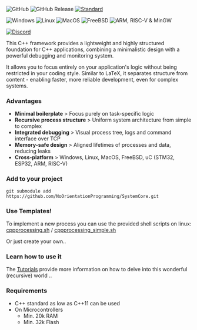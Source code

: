 
<h2 id="processing-start" style="display:none;"></h2>

![GitHub](https://img.shields.io/github/license/NoOrientationProgramming/SystemCore?style=plastic&color=blue)
![GitHub Release](https://img.shields.io/github/v/release/NoOrientationProgramming/SystemCore?style=plastic&color=blue)
[![Standard](https://img.shields.io/badge/standard-C%2B%2B11-blue.svg?style=plastic&logo=c%2B%2B)](https://en.wikipedia.org/wiki/C%2B%2B#Standardization)

![Windows](https://img.shields.io/github/actions/workflow/status/NoOrientationProgramming/code-orb/windows.yml?style=plastic&logo=github&label=Windows)
![Linux](https://img.shields.io/github/actions/workflow/status/NoOrientationProgramming/code-orb/linux.yml?style=plastic&logo=linux&logoColor=white&label=Linux)
![MacOS](https://img.shields.io/github/actions/workflow/status/NoOrientationProgramming/code-orb/macos.yml?style=plastic&logo=apple&label=MacOS)
![FreeBSD](https://img.shields.io/github/actions/workflow/status/NoOrientationProgramming/code-orb/freebsd.yml?style=plastic&logo=freebsd&label=FreeBSD)
![ARM, RISC-V & MinGW](https://img.shields.io/github/actions/workflow/status/NoOrientationProgramming/code-orb/cross.yml?style=plastic&logo=gnu&label=ARM%2C%20RISC-V%20%26%20MinGW)

[![Discord](https://img.shields.io/discord/960639692213190719?style=plastic&color=purple&logo=discord)](https://discord.gg/FBVKJTaY)

This C++ framework provides a lightweight and highly structured foundation for C++ applications, combining a minimalistic design with a powerful debugging and monitoring system.

It allows you to focus entirely on your application's logic without being restricted in your coding style. Similar to LaTeX, it separates structure from content - enabling faster, more reliable development, even for complex systems.

### Advantages

- **Minimal boilerplate** > Focus purely on task-specific logic
- **Recursive process structure** > Uniform system architecture from simple to complex
- **Integrated debugging** > Visual process tree, logs and command interface over TCP
- **Memory-safe design** > Aligned lifetimes of processes and data, reducing leaks
- **Cross-platform** > Windows, Linux, MacOS, FreeBSD, uC (STM32, ESP32, ARM, RISC-V)

### Add to your project

`git submodule add https://github.com/NoOrientationProgramming/SystemCore.git`

### Use Templates!

To implement a new process you can use the provided shell scripts on linux: [cppprocessing.sh](https://github.com/NoOrientationProgramming/SystemCore/blob/main/tools/cppprocessing.sh) / [cppprocessing_simple.sh](https://github.com/NoOrientationProgramming/SystemCore/blob/main/tools/cppprocessing_simple.sh)

Or just create your own..

### Learn how to use it

The [Tutorials](https://github.com/NoOrientationProgramming/NopTutorials) provide more information on how to delve into this wonderful (recursive) world ..

### Requirements

- C++ standard as low as C++11 can be used
- On Microcontrollers
  - Min. 20k RAM
  - Min. 32k Flash
